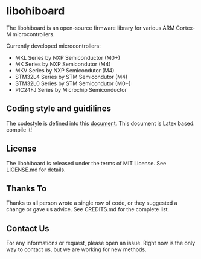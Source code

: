 # libohiboard

The libohiboard is an open-source firmware library for various ARM Cortex-M microcontrollers.

Currently developed microcontrollers:
* MKL Series by NXP Semiconductor (M0+)
* MK Series by NXP Semicondutor (M4)
* MKV Series by NXP Semicondutor (M4)
* STM32L4 Series by STM Semicondutor (M4)
* STM32L0 Series by STM Semicondutor (M0+)
* PIC24FJ Series by Microchip Semiconductor

## Coding style and guidilines

The codestyle is defined into this [document](https://github.com/ohilab/codestyle).
This document is Latex based: compile it!

## License 

The libohiboard is released under the terms of MIT License.
See LICENSE.md for details.

## Thanks To

Thanks to all person wrote a single row of code, or they suggested a change or gave us advice.
See CREDITS.md for the complete list.

## Contact Us

For any informations or request, please open an issue.
Right now is the only way to contact us, but we are working for new methods.
